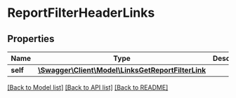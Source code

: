 # ReportFilterHeaderLinks

## Properties
Name | Type | Description | Notes
------------ | ------------- | ------------- | -------------
**self** | [**\Swagger\Client\Model\LinksGetReportFilterLink**](LinksGetReportFilterLink.md) |  | [optional] 

[[Back to Model list]](../README.md#documentation-for-models) [[Back to API list]](../README.md#documentation-for-api-endpoints) [[Back to README]](../README.md)


